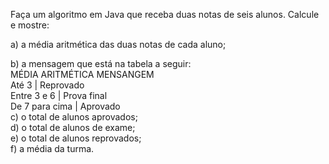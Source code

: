 
Faça um algoritmo em Java que receba duas notas de seis alunos.
Calcule e mostre:

 a) a média aritmética das duas notas de cada aluno;
 <div>b) a mensagem que está na tabela a seguir:
 <div>MÉDIA ARITMÉTICA MENSANGEM
 <div>
 <div>Até 3 		        |  Reprovado
 <div>Entre 3 e 6 	   |  Prova final
 <div>De 7 para cima  |  Aprovado
<div>
<div>

 <div>c) o total de alunos aprovados;
 <div>d) o total de alunos de exame;
 <div>e) o total de alunos reprovados;
 <div>f) a média da turma.
